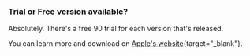### Trial or Free version available?

Absolutely. There's a free 90 trial for each version that's released.

You can learn more and download on [Apple's website](https://www.apple.com/au/final-cut-pro/trial/){target="_blank"}.
